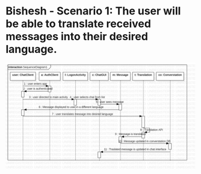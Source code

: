 # Bishesh - Scenario 1: The user will be able to translate received messages into their desired language.
![](/images/SequenceDiagram1.jpg)